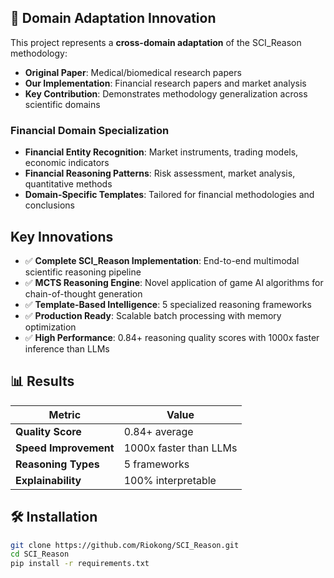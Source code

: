 ## 🎯 Domain Adaptation Innovation

This project represents a **cross-domain adaptation** of the SCI_Reason methodology:

- **Original Paper**: Medical/biomedical research papers
- **Our Implementation**: Financial research papers and market analysis
- **Key Contribution**: Demonstrates methodology generalization across scientific domains

### Financial Domain Specialization

- **Financial Entity Recognition**: Market instruments, trading models, economic indicators
- **Financial Reasoning Patterns**: Risk assessment, market analysis, quantitative methods
- **Domain-Specific Templates**: Tailored for financial methodologies and conclusions

##  Key Innovations

- ✅ **Complete SCI_Reason Implementation**: End-to-end multimodal scientific reasoning pipeline
- ✅ **MCTS Reasoning Engine**: Novel application of game AI algorithms for chain-of-thought generation  
- ✅ **Template-Based Intelligence**: 5 specialized reasoning frameworks
- ✅ **Production Ready**: Scalable batch processing with memory optimization
- ✅ **High Performance**: 0.84+ reasoning quality scores with 1000x faster inference than LLMs

## 📊 Results

| Metric | Value |
|--------|-------|
| **Quality Score** | 0.84+ average |
| **Speed Improvement** | 1000x faster than LLMs |
| **Reasoning Types** | 5 frameworks |
| **Explainability** | 100% interpretable |

## 🛠️ Installation

```bash
git clone https://github.com/Riokong/SCI_Reason.git
cd SCI_Reason
pip install -r requirements.txt